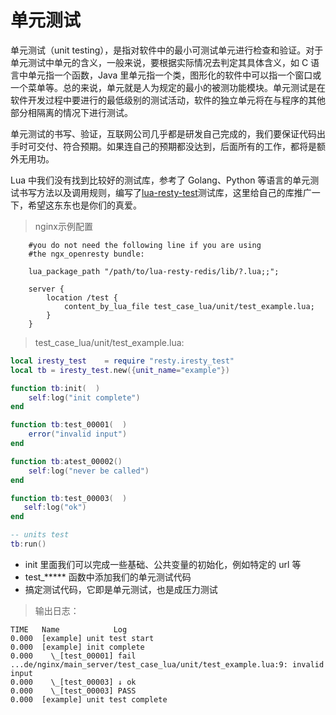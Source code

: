 # 单元测试

单元测试（unit testing），是指对软件中的最小可测试单元进行检查和验证。对于单元测试中单元的含义，一般来说，要根据实际情况去判定其具体含义，如 C 语言中单元指一个函数，Java 里单元指一个类，图形化的软件中可以指一个窗口或一个菜单等。总的来说，单元就是人为规定的最小的被测功能模块。单元测试是在软件开发过程中要进行的最低级别的测试活动，软件的独立单元将在与程序的其他部分相隔离的情况下进行测试。

单元测试的书写、验证，互联网公司几乎都是研发自己完成的，我们要保证代码出手时可交付、符合预期。如果连自己的预期都没达到，后面所有的工作，都将是额外无用功。

Lua 中我们没有找到比较好的测试库，参考了 Golang、Python 等语言的单元测试书写方法以及调用规则，编写了[lua-resty-test](https://github.com/membphis/lua-resty-test)测试库，这里给自己的库推广一下，希望这东东也是你们的真爱。

> nginx示例配置

```
    #you do not need the following line if you are using
    #the ngx_openresty bundle:

    lua_package_path "/path/to/lua-resty-redis/lib/?.lua;;";

    server {
        location /test {
            content_by_lua_file test_case_lua/unit/test_example.lua;
        }
    }
```

> test_case_lua/unit/test_example.lua:

```lua
local iresty_test    = require "resty.iresty_test"
local tb = iresty_test.new({unit_name="example"})

function tb:init(  )
    self:log("init complete")
end

function tb:test_00001(  )
    error("invalid input")
end

function tb:atest_00002()
    self:log("never be called")
end

function tb:test_00003(  )
   self:log("ok")
end

-- units test
tb:run()
```

* init 里面我们可以完成一些基础、公共变量的初始化，例如特定的 url 等
* test_\*\*\*\*\* 函数中添加我们的单元测试代码
* 搞定测试代码，它即是单元测试，也是成压力测试

> 输出日志：

```
TIME   Name            Log
0.000  [example] unit test start
0.000  [example] init complete
0.000    \_[test_00001] fail ...de/nginx/main_server/test_case_lua/unit/test_example.lua:9: invalid input
0.000    \_[test_00003] ↓ ok
0.000    \_[test_00003] PASS
0.000  [example] unit test complete
```
